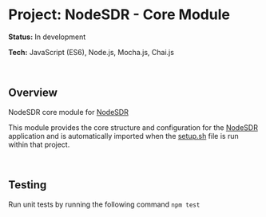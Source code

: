 # Project: NodeSDR - Core Module

<strong>Status:</strong> In development

<strong>Tech:</strong> JavaScript (ES6), Node.js, Mocha.js, Chai.js

<br>

## Overview

NodeSDR core module for <a href="https://github.com/barrygee/NodeSDR">NodeSDR</a>

This module provides the core structure and configuration for the <a href="https://github.com/barrygee/NodeSDR">NodeSDR</a> application and is automatically imported when the <a href="https://github.com/barrygee/NodeSDR/blob/main/setup.sh">setup.sh</a> file is run within that project. 

<br>

## Testing

Run unit tests by running the following command ```npm test```